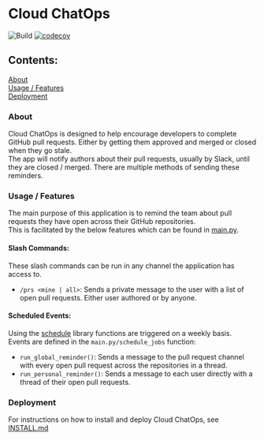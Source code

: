 # Cloud ChatOps
![Build](https://github.com/stfc/cloud-docker-images/actions/workflows/cloud_chatops.yaml/badge.svg)
[![codecov](https://codecov.io/gh/stfc/cloud-docker-images/graph/badge.svg?token=BZEBAE0TQD)](https://codecov.io/gh/stfc/cloud-docker-images)

## Contents:
[About](#about)<br>
[Usage / Features](#usage--features)<br>
[Deployment](#deployment)<br>

### About

Cloud ChatOps is designed to help encourage developers to complete GitHub pull requests. 
Either by getting them approved and merged or closed when they go stale.<br>
The app will notify authors about their pull requests, usually by Slack, until they are closed / merged. There are multiple methods of sending these reminders.<br>

### Usage / Features

The main purpose of this application is to remind the team about pull requests they have open across their GitHub repositories.<br>
This is facilitated by the below features which can be found in [main.py](src/main.py).

#### Slash Commands:
These slash commands can be run in any channel the application has access to.<br>
 - `/prs <mine | all>`: Sends a private message to the user with a list of open pull requests. Either user authored or by anyone.

#### Scheduled Events:
Using the [schedule](https://pypi.org/project/schedule/) library functions are triggered on a weekly basis.<br>
Events are defined in the `main.py/schedule_jobs` function:<br>
- `run_global_reminder()`: Sends a message to the pull request channel with every open pull request across the repositories in a thread.
- `run_personal_reminder()`: Sends a message to each user directly with a thread of their open pull requests.

### Deployment

For instructions on how to install and deploy Cloud ChatOps, see [INSTALL.md](./INSTALL.md)
